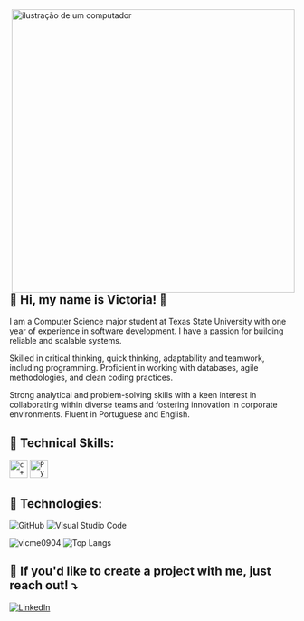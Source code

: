 <img src="https://raw.githubusercontent.com/MicaelliMedeiros/micaellimedeiros/master/image/computer-illustration.png" alt="ilustração de um computador" min-width="400px" max-width="400px" width="500px" align="right">

## 💜 Hi, my name is Victoria! 💜

<p align="left"> 
 I am a Computer Science major student at Texas State University with one year of experience in software development. I have a passion for building reliable and scalable systems.
      
  Skilled in critical thinking, quick thinking, adaptability and teamwork, including programming. Proficient in working with databases, agile methodologies, and clean coding practices.
      
  Strong analytical and problem-solving skills with a keen interest in collaborating within diverse teams and fostering innovation in corporate environments. Fluent in Portuguese and English.
</p>

<p align="left">
 
  ## 🦄 Technical Skills: 
<code><img height="32" src="https://cdn.iconscout.com/icon/free/png-512/c-programming-569564.png" alt="c++"/></code>
<code><img height="32" src="https://cdn.jsdelivr.net/gh/devicons/devicon@latest/icons/python/python-original.svg" alt="Python"/></code> 
 
</p>

<p align="left">
 
  ## 💼 Technologies: 
  ![GitHub](https://img.shields.io/badge/-GitHub-333333?style=flat&logo=github)
  ![Visual Studio Code](https://img.shields.io/badge/-Visual%20Studio%20Code-333333?style=flat&logo=visual-studio-code&logoColor=007ACC)

</p>

![vicme0904](https://github-readme-stats.vercel.app/api?username=vicme0904&theme=aura&show_icons=true)
![Top Langs](https://github-readme-stats.vercel.app/api/top-langs/?username=vicme0904&theme=aura&layout=compact)


<p align="left">

  ## 💌 If you'd like to create a project with me, just reach out! ⤵️
</p>

<p align="left">
 
  <a href="#" title="LinkedIn">
  <img src="https://img.shields.io/badge/-Linkedin-0e76a8?style=flat-square&logo=Linkedin&logoColor=white& link= www.linkedin.com/in/victória-rossener-mesa-a487a321a" alt="LinkedIn"/></a>


<!--- - 👋 Hi, I’m Victoria!
- 👀 I’m interested in Game Development 
- 🌱 I’m currently learning ...

- 📫 How to reach me ...
--->

<!---
vicme0904/vicme0904 is a ✨ special ✨ repository because its `README.md` (this file) appears on your GitHub profile.
You can click the Preview link to take a look at your changes.
--->
